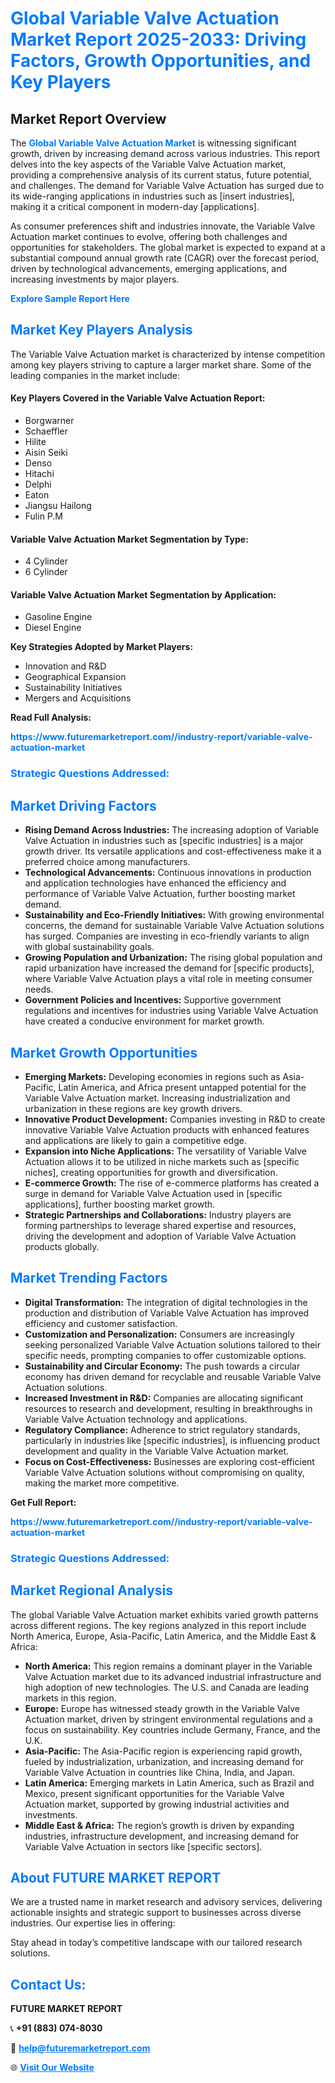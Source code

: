 <h1 style="color: #007BFF;">Global Variable Valve Actuation Market Report 2025-2033: Driving Factors, Growth Opportunities, and Key Players</h1>

<section id="overview">
<h2>Market Report Overview</h2>
<p>The <a href="https://www.futuremarketreport.com//industry-report/variable-valve-actuation-market" style="color: #007BFF; text-decoration: none;"><strong>Global Variable Valve Actuation Market</strong></a> is witnessing significant growth, driven by increasing demand across various industries. This report delves into the key aspects of the Variable Valve Actuation market, providing a comprehensive analysis of its current status, future potential, and challenges. The demand for Variable Valve Actuation has surged due to its wide-ranging applications in industries such as [insert industries], making it a critical component in modern-day [applications].</p>
<p>As consumer preferences shift and industries innovate, the Variable Valve Actuation market continues to evolve, offering both challenges and opportunities for stakeholders. The global market is expected to expand at a substantial compound annual growth rate (CAGR) over the forecast period, driven by technological advancements, emerging applications, and increasing investments by major players.</p>
</section>

<section id="overview">
<p><a href="https://www.futuremarketreport.com//request-sample/reportId=83898" style="color: #007BFF; text-decoration: none;"><strong>Explore Sample Report Here</strong></a></p>
</section>

<section id="key-players">
<h2 style="color: #007BFF;">Market Key Players Analysis</h2>
<p>The Variable Valve Actuation market is characterized by intense competition among key players striving to capture a larger market share. Some of the leading companies in the market include:</p>
<h4>Key Players Covered in the Variable Valve Actuation Report:</h4>
<ul><li>Borgwarner</li><li>Schaeffler</li><li>Hilite</li><li>Aisin Seiki</li><li>Denso</li><li>Hitachi</li><li>Delphi</li><li>Eaton</li><li>Jiangsu Hailong</li><li>Fulin P.M</li></ul>
<h4>Variable Valve Actuation Market Segmentation by Type:</h4>
<ul><li>4 Cylinder</li><li>6 Cylinder</li></ul>

<h4>Variable Valve Actuation Market Segmentation by Application:</h4>
<ul><li>Gasoline Engine</li><li>Diesel Engine</li></ul>
<p><strong>Key Strategies Adopted by Market Players:</strong></p>
<ul>
<li>Innovation and R&D</li>
<li>Geographical Expansion</li>
<li>Sustainability Initiatives</li>
<li>Mergers and Acquisitions</li>
</ul>
</section>

<section>
<p><strong>Read Full Analysis: </strong></p><a href="https://www.futuremarketreport.com//industry-report/variable-valve-actuation-market" style="color: #007BFF; text-decoration: none;"><strong>https://www.futuremarketreport.com//industry-report/variable-valve-actuation-market</strong></a>
<h3 style="color: #007BFF;">Strategic Questions Addressed:</h3>
</section>

<section id="driving-factors">
<h2 style="color: #007BFF;">Market Driving Factors</h2>
<ul>
<li><strong>Rising Demand Across Industries:</strong> The increasing adoption of Variable Valve Actuation in industries such as [specific industries] is a major growth driver. Its versatile applications and cost-effectiveness make it a preferred choice among manufacturers.</li>
<li><strong>Technological Advancements:</strong> Continuous innovations in production and application technologies have enhanced the efficiency and performance of Variable Valve Actuation, further boosting market demand.</li>
<li><strong>Sustainability and Eco-Friendly Initiatives:</strong> With growing environmental concerns, the demand for sustainable Variable Valve Actuation solutions has surged. Companies are investing in eco-friendly variants to align with global sustainability goals.</li>
<li><strong>Growing Population and Urbanization:</strong> The rising global population and rapid urbanization have increased the demand for [specific products], where Variable Valve Actuation plays a vital role in meeting consumer needs.</li>
<li><strong>Government Policies and Incentives:</strong> Supportive government regulations and incentives for industries using Variable Valve Actuation have created a conducive environment for market growth.</li>
</ul>
</section>

<section id="growth-opportunities">
<h2 style="color: #007BFF;">Market Growth Opportunities</h2>
<ul>
<li><strong>Emerging Markets:</strong> Developing economies in regions such as Asia-Pacific, Latin America, and Africa present untapped potential for the Variable Valve Actuation market. Increasing industrialization and urbanization in these regions are key growth drivers.</li>
<li><strong>Innovative Product Development:</strong> Companies investing in R&D to create innovative Variable Valve Actuation products with enhanced features and applications are likely to gain a competitive edge.</li>
<li><strong>Expansion into Niche Applications:</strong> The versatility of Variable Valve Actuation allows it to be utilized in niche markets such as [specific niches], creating opportunities for growth and diversification.</li>
<li><strong>E-commerce Growth:</strong> The rise of e-commerce platforms has created a surge in demand for Variable Valve Actuation used in [specific applications], further boosting market growth.</li>
<li><strong>Strategic Partnerships and Collaborations:</strong> Industry players are forming partnerships to leverage shared expertise and resources, driving the development and adoption of Variable Valve Actuation products globally.</li>
</ul>
</section>

<section id="trending-factors">
<h2 style="color: #007BFF;">Market Trending Factors</h2>
<ul>
<li><strong>Digital Transformation:</strong> The integration of digital technologies in the production and distribution of Variable Valve Actuation has improved efficiency and customer satisfaction.</li>
<li><strong>Customization and Personalization:</strong> Consumers are increasingly seeking personalized Variable Valve Actuation solutions tailored to their specific needs, prompting companies to offer customizable options.</li>
<li><strong>Sustainability and Circular Economy:</strong> The push towards a circular economy has driven demand for recyclable and reusable Variable Valve Actuation solutions.</li>
<li><strong>Increased Investment in R&D:</strong> Companies are allocating significant resources to research and development, resulting in breakthroughs in Variable Valve Actuation technology and applications.</li>
<li><strong>Regulatory Compliance:</strong> Adherence to strict regulatory standards, particularly in industries like [specific industries], is influencing product development and quality in the Variable Valve Actuation market.</li>
<li><strong>Focus on Cost-Effectiveness:</strong> Businesses are exploring cost-efficient Variable Valve Actuation solutions without compromising on quality, making the market more competitive.</li>
</ul>
</section>

<section>
<p><strong>Get Full Report: </strong></p><a href="https://www.futuremarketreport.com//industry-report/variable-valve-actuation-market" style="color: #007BFF; text-decoration: none;"><strong>https://www.futuremarketreport.com//industry-report/variable-valve-actuation-market</strong></a>
<h3 style="color: #007BFF;">Strategic Questions Addressed:</h3>
</section>


<section id="regional-analysis">
<h2 style="color: #007BFF;">Market Regional Analysis</h2>
<p>The global Variable Valve Actuation market exhibits varied growth patterns across different regions. The key regions analyzed in this report include North America, Europe, Asia-Pacific, Latin America, and the Middle East & Africa:</p>
<ul>
<li><strong>North America:</strong> This region remains a dominant player in the Variable Valve Actuation market due to its advanced industrial infrastructure and high adoption of new technologies. The U.S. and Canada are leading markets in this region.</li>
<li><strong>Europe:</strong> Europe has witnessed steady growth in the Variable Valve Actuation market, driven by stringent environmental regulations and a focus on sustainability. Key countries include Germany, France, and the U.K.</li>
<li><strong>Asia-Pacific:</strong> The Asia-Pacific region is experiencing rapid growth, fueled by industrialization, urbanization, and increasing demand for Variable Valve Actuation in countries like China, India, and Japan.</li>
<li><strong>Latin America:</strong> Emerging markets in Latin America, such as Brazil and Mexico, present significant opportunities for the Variable Valve Actuation market, supported by growing industrial activities and investments.</li>
<li><strong>Middle East & Africa:</strong> The region’s growth is driven by expanding industries, infrastructure development, and increasing demand for Variable Valve Actuation in sectors like [specific sectors].</li>
</ul>
</section>

<footer>
<h2 style="color: #007BFF;">About FUTURE MARKET REPORT</h2>
<p>We are a trusted name in market research and advisory services, delivering actionable insights and strategic support to businesses across diverse industries. Our expertise lies in offering:</p>

<p>Stay ahead in today’s competitive landscape with our tailored research solutions.</p>

<h2 style="color: #007BFF;">Contact Us:</h2>
<p><strong>FUTURE MARKET REPORT</strong></p>
<p>📞 <strong>+91 (883) 074-8030</strong></p>
<p>📧 <strong><a href="mailto:help@futuremarketreport.com" style="color: #007BFF;">help@futuremarketreport.com</a></strong></p>
<p>🌐 <strong><a href="https://www.futuremarketreport.com/" style="color: #007BFF;">Visit Our Website</a></strong></p>
</footer>